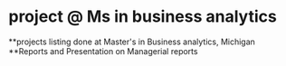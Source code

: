 # project @ Ms in business analytics
**projects listing done at Master's in Business analytics, Michigan
**Reports and Presentation on Managerial reports 
